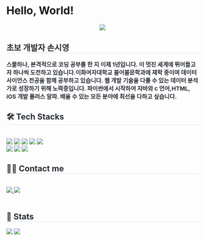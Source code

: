 #  Hello, World!
<div align= "center">
    <img src="https://capsule-render.vercel.app/api?type=soft&color=81a298&height=120&text=개발의%20기록%20by%20Son&animation=fadeIn&fontColor=ffffff&fontSize=50" />
    </div>
    <div style="text-align: left;"> 
    <h2 style="border-bottom: 1px solid #d8dee4; color: #282d33;"> 초보 개발자 손시영 </h2>  
    <div style="font-weight: 700; font-size: 15px; text-align: left; color: #282d33;"> 스물하나, 본격적으로 코딩 공부를 한 지 이제 1년입니다. 
        이 멋진 세계에 뛰어들고자 하나씩 도전하고 있습니다.</li>이화여자대학교 불어불문학과에 재학 중이며 데이터 사이언스 전공을 함께 공부하고 있습니다.
    </li>웹 개발 기술을 다룰 수 있는 데이터 분석가로 성장하기 위해 노력중입니다.</li> 파이썬에서 시작하여 자바와 c 언어,HTML, iOS 개발 플러스 알파. 
        배울 수 있는 모든 분야에 최선을 다하고 싶습니다.</li> </div> 
    </div>
    <div style="text-align: left;">
    <h2 style="border-bottom: 1px solid #d8dee4; color: #282d33;"> 🛠️ Tech Stacks </h2> <br> 
    <div style="margin: ; text-align: left;" "text-align: left;"> <img src="https://img.shields.io/badge/Git-F05032?style=flat-square&logo=Git&logoColor=white">
          <img src="https://img.shields.io/badge/Github-181717?style=flat-square&logo=Github&logoColor=white">
          <img src="https://img.shields.io/badge/Java-007396?style=flat-square&logo=Java&logoColor=white">
          <img src="https://img.shields.io/badge/Discord-5865F2?style=flat-square&logo=Discord&logoColor=white">
          <img src="https://img.shields.io/badge/React-61DAFB?style=flat-square&logo=React&logoColor=white">
          <br/><img src="https://img.shields.io/badge/Node.js-339933?style=flat-square&logo=Node.js&logoColor=white">
          <img src="https://img.shields.io/badge/Notion-000000?style=flat-square&logo=Notion&logoColor=white">
          <img src="https://img.shields.io/badge/Python-3776AB?style=flat-square&logo=Python&logoColor=white">
          </div>
    </div>
    <div style="text-align: left;">
    <h2 style="border-bottom: 1px solid #d8dee4; color: #282d33;"> 🧑‍💻 Contact me </h2> <br> 
    <div style="text-align: left;"> <a href=mailto:syeong_04@ewahin.net> <img src="https://img.shields.io/badge/Gmail-EA4335?style=flat-square&logo=Gmail&logoColor=white&link=mailto:syeong_04@ewahin.net"> </a>
         <a href=https://www.notion.so/1430116fa9fe4cfca0f5edc7090d0f96> <img src="https://img.shields.io/badge/Notion-000000?style=flat-square&logo=Notion&logoColor=white&link=https://www.notion.so/1430116fa9fe4cfca0f5edc7090d0f96"> </a>
          </div>  <br> 
    <div style="text-align: left;">  </div> 
    </div>
    <div style="text-align: left;"> 
    <h2 style="border-bottom: 1px solid #d8dee4; color: #282d33;"> 🏅 Stats </h2> <div style="text-align: left;"> <img src="https://github-readme-stats.vercel.app/api?username=sonsiyeong&bg_color=180,000000,&title_color=000000&text_color=000000"
         /> <img src="https://github-readme-stats.vercel.app/api/top-langs/?username=sonsiyeong&layout=compact&bg_color=180,000000,&title_color=000000&text_color=000000"
           /> </div> 
    </div>
    
